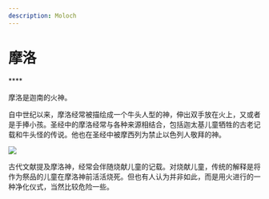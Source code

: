 ```yaml
---
description: Moloch
---
```


# 摩洛

\*\*\*\*

摩洛是迦南的火神。

自中世纪以来，摩洛经常被描绘成一个牛头人型的神，伸出双手放在火上，又或者是手捧小孩。圣经中的摩洛经常与各种来源相结合，包括迦太基儿童牺牲的古老记载和牛头怪的传说。他也在圣经中被摩西列为禁止以色列人敬拜的神。

![](https://pic3.zhimg.com/80/v2-7409ac263cb5286f2db74fb1deca772a_720w.jpg)

古代文献提及摩洛神，经常会伴随烧献儿童的记载。对烧献儿童，传统的解释是将作为祭品的儿童在摩洛神前活活烧死。但也有人认为并非如此，而是用火进行的一种净化仪式，当然比较危险一些。

